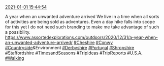 [2021-01-01 15:44:54](https://mstdn.social/@hill_wanderer/105481233621821054)

A year when an unwanted adventure arrived We live in a time when all sorts of activities are being sold as adventures. Even a day hike falls into scope for this yet I do not need such branding to make me take advantage of such a possibility.  <a href="https://www.assortedexplorations.com/outdoors/2020/12/31/a-year-when-an-unwanted-adventure-arrived/" target="_blank" rel="nofollow noopener noreferrer" translate="no">https://www.assortedexplorations.com/outdoors/2020/12/31/a-year-when-an-unwanted-adventure-arrived/</a> <a href="https://mstdn.social/tags/Cheshire" class="mention hashtag" rel="tag">#Cheshire</a> <a href="https://mstdn.social/tags/Conwy" class="mention hashtag" rel="tag">#Conwy</a> <a href="https://mstdn.social/tags/Countryside" class="mention hashtag" rel="tag">#Countryside</a>&amp;Environment <a href="https://mstdn.social/tags/Derbyshire" class="mention hashtag" rel="tag">#Derbyshire</a> <a href="https://mstdn.social/tags/Portugal" class="mention hashtag" rel="tag">#Portugal</a> <a href="https://mstdn.social/tags/Shropshire" class="mention hashtag" rel="tag">#Shropshire</a> <a href="https://mstdn.social/tags/Staffordshire" class="mention hashtag" rel="tag">#Staffordshire</a> <a href="https://mstdn.social/tags/TimesandSeasons" class="mention hashtag" rel="tag">#TimesandSeasons</a> <a href="https://mstdn.social/tags/TripIdeas" class="mention hashtag" rel="tag">#TripIdeas</a> <a href="https://mstdn.social/tags/TripReports" class="mention hashtag" rel="tag">#TripReports</a> <a href="https://mstdn.social/tags/U" class="mention hashtag" rel="tag">#U</a>.S.A. <a href="https://mstdn.social/tags/Walking" class="mention hashtag" rel="tag">#Walking</a>